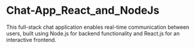 # Chat-App_React_and_NodeJs
This full-stack chat application enables real-time communication between users, built using Node.js for backend functionality and React.js for an interactive frontend.
